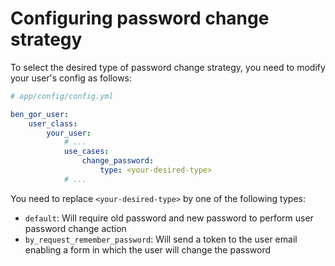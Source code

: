 # Configuring password change strategy

To select the desired type of password change strategy, you need to modify your user's config as follows:

```yml
# app/config/config.yml

ben_gor_user:
    user_class:
        your_user:
            # ...
            use_cases:
                change_password:
                    type: <your-desired-type>
            # ...
```

You need to replace `<your-desired-type>` by one of the following types:

* `default`: Will require old password and new password to perform user password change action
* `by_request_remember_password`: Will send a token to the user email enabling a form in which the user will change the 
password
